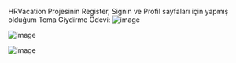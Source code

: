 
HRVacation Projesinin Register, Signin ve Profil sayfaları için yapmış olduğum Tema Giydirme Ödevi:
![image](https://github.com/raad44/HRVacationSystem/assets/102479592/bf2a9a48-3dc7-4c89-bf65-72096142eeb0)

![image](https://github.com/raad44/HRVacationSystem/assets/102479592/8834e60c-9a22-4203-8cfb-8a0c05f1af6e)

![image](https://github.com/raad44/HRVacationSystem/assets/102479592/00e5ec9d-e3eb-42e2-b3a4-eb0b46cdaa11)
